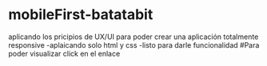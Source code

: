 # mobileFirst-batatabit
aplicando los pricipios de UX/UI para poder crear una aplicación totalmente responsive
-aplaicando solo html y css 
-listo para darle funcionalidad
#Para poder visualizar click en el enlace
